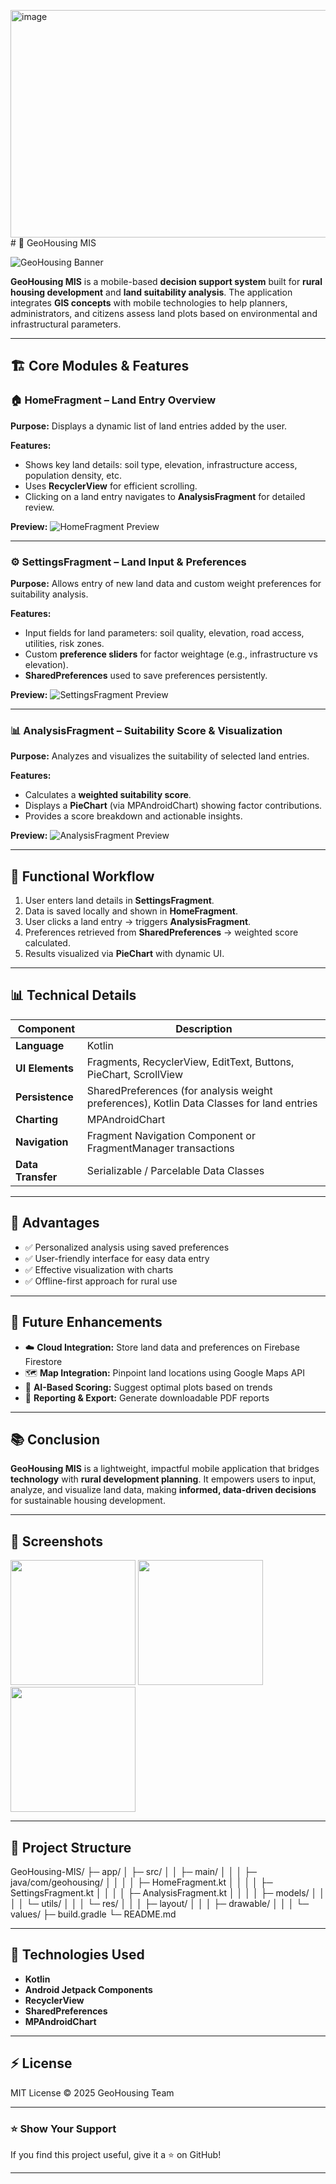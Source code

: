 <img width="1071" height="364" alt="image" src="https://github.com/user-attachments/assets/65f353af-ec72-4c30-b26c-a0f35755f19d" /># 🌾 GeoHousing MIS

![GeoHousing Banner](assestss/IMG-20250914-WA0015.jpg)

**GeoHousing MIS** is a mobile-based **decision support system** built for **rural housing development** and **land suitability analysis**. The application integrates **GIS concepts** with mobile technologies to help planners, administrators, and citizens assess land plots based on environmental and infrastructural parameters.

---

## 🏗️ Core Modules & Features

### 🏠 HomeFragment – Land Entry Overview
**Purpose:** Displays a dynamic list of land entries added by the user.

**Features:**
- Shows key land details: soil type, elevation, infrastructure access, population density, etc.
- Uses **RecyclerView** for efficient scrolling.
- Clicking on a land entry navigates to **AnalysisFragment** for detailed review.

**Preview:**
![HomeFragment Preview](assestss/IMG-20250914-WA0013.jpg)

---

### ⚙️ SettingsFragment – Land Input & Preferences
**Purpose:** Allows entry of new land data and custom weight preferences for suitability analysis.

**Features:**
- Input fields for land parameters: soil quality, elevation, road access, utilities, risk zones.
- Custom **preference sliders** for factor weightage (e.g., infrastructure vs elevation).
- **SharedPreferences** used to save preferences persistently.

**Preview:**
![SettingsFragment Preview](https://via.placeholder.com/300x600?text=SettingsFragment+Preview)

---

### 📊 AnalysisFragment – Suitability Score & Visualization
**Purpose:** Analyzes and visualizes the suitability of selected land entries.

**Features:**
- Calculates a **weighted suitability score**.
- Displays a **PieChart** (via MPAndroidChart) showing factor contributions.
- Provides a score breakdown and actionable insights.

**Preview:**
![AnalysisFragment Preview](assestss/IMG-20250914-WA0016.jpg)

---

## 🧠 Functional Workflow
1. User enters land details in **SettingsFragment**.
2. Data is saved locally and shown in **HomeFragment**.
3. User clicks a land entry → triggers **AnalysisFragment**.
4. Preferences retrieved from **SharedPreferences** → weighted score calculated.
5. Results visualized via **PieChart** with dynamic UI.

---

## 📊 Technical Details

| Component       | Description |
|-----------------|-------------|
| **Language**    | Kotlin |
| **UI Elements** | Fragments, RecyclerView, EditText, Buttons, PieChart, ScrollView |
| **Persistence** | SharedPreferences (for analysis weight preferences), Kotlin Data Classes for land entries |
| **Charting**    | MPAndroidChart |
| **Navigation**  | Fragment Navigation Component or FragmentManager transactions |
| **Data Transfer** | Serializable / Parcelable Data Classes |

---

## 📌 Advantages
- ✅ Personalized analysis using saved preferences  
- ✅ User-friendly interface for easy data entry  
- ✅ Effective visualization with charts  
- ✅ Offline-first approach for rural use  

---

## 🚀 Future Enhancements
- ☁️ **Cloud Integration:** Store land data and preferences on Firebase Firestore  
- 🗺️ **Map Integration:** Pinpoint land locations using Google Maps API  
- 🤖 **AI-Based Scoring:** Suggest optimal plots based on trends  
- 📄 **Reporting & Export:** Generate downloadable PDF reports  

---

## 📚 Conclusion
**GeoHousing MIS** is a lightweight, impactful mobile application that bridges **technology** with **rural development planning**. It empowers users to input, analyze, and visualize land data, making **informed, data-driven decisions** for sustainable housing development.

---

## 📸 Screenshots
<p float="left">
  <img src="assestss/IMG-20250914-WA0017.jpg" width="200" />
  <img src="https://via.placeholder.com/250x500?text=SettingsFragment" width="200" />
  <img src="https://via.placeholder.com/250x500?text=AnalysisFragment" width="200" />
</p>

---

## 📂 Project Structure
GeoHousing-MIS/
├─ app/
│ ├─ src/
│ │ ├─ main/
│ │ │ ├─ java/com/geohousing/
│ │ │ │ ├─ HomeFragment.kt
│ │ │ │ ├─ SettingsFragment.kt
│ │ │ │ ├─ AnalysisFragment.kt
│ │ │ │ ├─ models/
│ │ │ │ └─ utils/
│ │ │ └─ res/
│ │ │ ├─ layout/
│ │ │ ├─ drawable/
│ │ │ └─ values/
├─ build.gradle
└─ README.md


---

## 📌 Technologies Used
- **Kotlin**  
- **Android Jetpack Components**  
- **RecyclerView**  
- **SharedPreferences**  
- **MPAndroidChart**  

---

## ⚡ License
MIT License © 2025 GeoHousing Team

---

### ⭐ Show Your Support
If you find this project useful, give it a ⭐ on GitHub!

---

